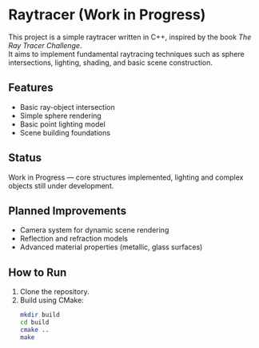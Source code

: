 # Raytracer (Work in Progress)

This project is a simple raytracer written in C++, inspired by the book *The Ray Tracer Challenge*.  
It aims to implement fundamental raytracing techniques such as sphere intersections, lighting, shading, and basic scene construction.

## Features
- Basic ray-object intersection
- Simple sphere rendering
- Basic point lighting model
- Scene building foundations

## Status
Work in Progress — core structures implemented, lighting and complex objects still under development.

## Planned Improvements
- Camera system for dynamic scene rendering
- Reflection and refraction models
- Advanced material properties (metallic, glass surfaces)

## How to Run
1. Clone the repository.
2. Build using CMake:
   ```bash
   mkdir build
   cd build
   cmake ..
   make

